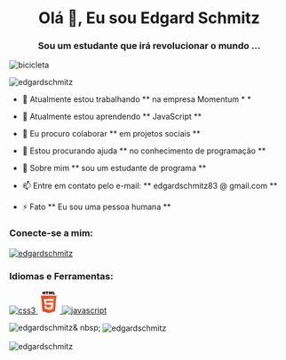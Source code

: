 <h1 align = "center"> Olá 👋, Eu sou Edgard Schmitz </h1>
<h3 align = "center"> Sou um estudante que irá revolucionar o mundo ... </h3>
 
 <img src="https://assets4.lottiefiles.com/packages/lf20_kzfpndct.json" alt="bicicleta">

<p align = "left"> <img src = "https://komarev.com/ghpvc/?username=edgardschmitz&label=Profile%20views&color=0e75b6&style=flat" alt = "edgardschmitz" /> </p>

- 🔭 Atualmente estou trabalhando ** na empresa Momentum * *

- 🌱 Atualmente estou aprendendo ** JavaScript **

- 👯 Eu procuro colaborar ** em projetos sociais **

- 🤝 Estou procurando ajuda ** no conhecimento de programação **

- 💬 Sobre mim ** sou um estudante de programa **

- 📫 Entre em contato pelo e-mail: ** edgardschmitz83 @ gmail.com **

- ⚡ Fato ** Eu sou uma pessoa humana **

<h3 align = "left"> Conecte-se a mim: </h3>
<p align = "left">
<a href="https://instagram.com/edgardschmitz" target="blank"> <img align = "center" src = "https://raw.githubusercontent.com/rahuldkjain/github-profile-readme-generator /master/src/images/icons/Social/instagram.svg "alt =" edgardschmitz "height =" 30 "width =" 40 "/> </a>
</p>

<h3 align =" left "> Idiomas e Ferramentas: </h3>
<p align = "left"> <a href="https://www.w3schools.com/css/" target="_blank"> <img src = "https://raw.githubusercontent.com/devicons/devicon /master/icons/css3/css3-original-wordmark.svg "alt =" css3 "width =" 40 "height =" 40 "/> </a> <a href =" https://www.w3.org / html / "target =" _ blank "> <img src =" https://raw.githubusercontent.com/devicons/devicon/master/icons/html5/html5-original-wordmark.svg "alt =" html5 "width = "40" height = "40" /> </a> <a href="https://developer.mozilla.org/en-US/docs/Web/JavaScript" target="_blank"> <img src = " https: //raw.githubusercontent.com / devicons / devicon / master / icons / javascript / javascript-original.svg "alt =" javascript "width =" 40 "height =" 40 "/> </a> </p>



<p> <img align = "left" src = "https://github-readme-stats.vercel.app/api/top-langs?username=edgardschmitz&show_icons=true&locale=en&layout=compact" alt = "edgardschmitz" /> </p>

<p> & nbsp; <img align = "center" src = "https://github-readme-stats.vercel.app/api?username=edgardschmitz&show_icons=true&locale=en" alt = "edgardschmitz" /> </p>

<p> <img align = "center" src = "https://github-readme-streak-stats.herokuapp.com/?user=edgardschmitz&" alt = "edgardschmitz" /> </p>
